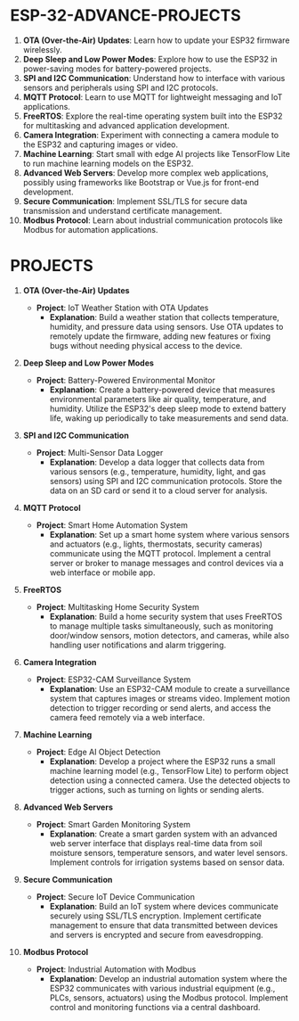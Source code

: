 # ESP-32-ADVANCE-PROJECTS

1. **OTA (Over-the-Air) Updates**: Learn how to update your ESP32 firmware wirelessly.
2. **Deep Sleep and Low Power Modes**: Explore how to use the ESP32 in power-saving modes for battery-powered projects.
3. **SPI and I2C Communication**: Understand how to interface with various sensors and peripherals using SPI and I2C protocols.
4. **MQTT Protocol**: Learn to use MQTT for lightweight messaging and IoT applications.
5. **FreeRTOS**: Explore the real-time operating system built into the ESP32 for multitasking and advanced application development.
6. **Camera Integration**: Experiment with connecting a camera module to the ESP32 and capturing images or video.
7. **Machine Learning**: Start small with edge AI projects like TensorFlow Lite to run machine learning models on the ESP32.
8. **Advanced Web Servers**: Develop more complex web applications, possibly using frameworks like Bootstrap or Vue.js for front-end development.
9. **Secure Communication**: Implement SSL/TLS for secure data transmission and understand certificate management.
10. **Modbus Protocol**: Learn about industrial communication protocols like Modbus for automation applications.

# PROJECTS 

1. **OTA (Over-the-Air) Updates**
   - **Project**: IoT Weather Station with OTA Updates
     - **Explanation**: Build a weather station that collects temperature, humidity, and pressure data using sensors. Use OTA updates to remotely update the firmware, adding new features or fixing bugs without needing physical access to the device.

2. **Deep Sleep and Low Power Modes**
   - **Project**: Battery-Powered Environmental Monitor
     - **Explanation**: Create a battery-powered device that measures environmental parameters like air quality, temperature, and humidity. Utilize the ESP32's deep sleep mode to extend battery life, waking up periodically to take measurements and send data.

3. **SPI and I2C Communication**
   - **Project**: Multi-Sensor Data Logger
     - **Explanation**: Develop a data logger that collects data from various sensors (e.g., temperature, humidity, light, and gas sensors) using SPI and I2C communication protocols. Store the data on an SD card or send it to a cloud server for analysis.

4. **MQTT Protocol**
   - **Project**: Smart Home Automation System
     - **Explanation**: Set up a smart home system where various sensors and actuators (e.g., lights, thermostats, security cameras) communicate using the MQTT protocol. Implement a central server or broker to manage messages and control devices via a web interface or mobile app.

5. **FreeRTOS**
   - **Project**: Multitasking Home Security System
     - **Explanation**: Build a home security system that uses FreeRTOS to manage multiple tasks simultaneously, such as monitoring door/window sensors, motion detectors, and cameras, while also handling user notifications and alarm triggering.

6. **Camera Integration**
   - **Project**: ESP32-CAM Surveillance System
     - **Explanation**: Use an ESP32-CAM module to create a surveillance system that captures images or streams video. Implement motion detection to trigger recording or send alerts, and access the camera feed remotely via a web interface.

7. **Machine Learning**
   - **Project**: Edge AI Object Detection
     - **Explanation**: Develop a project where the ESP32 runs a small machine learning model (e.g., TensorFlow Lite) to perform object detection using a connected camera. Use the detected objects to trigger actions, such as turning on lights or sending alerts.

8. **Advanced Web Servers**
   - **Project**: Smart Garden Monitoring System
     - **Explanation**: Create a smart garden system with an advanced web server interface that displays real-time data from soil moisture sensors, temperature sensors, and water level sensors. Implement controls for irrigation systems based on sensor data.

9. **Secure Communication**
   - **Project**: Secure IoT Device Communication
     - **Explanation**: Build an IoT system where devices communicate securely using SSL/TLS encryption. Implement certificate management to ensure that data transmitted between devices and servers is encrypted and secure from eavesdropping.

10. **Modbus Protocol**
    - **Project**: Industrial Automation with Modbus
      - **Explanation**: Develop an industrial automation system where the ESP32 communicates with various industrial equipment (e.g., PLCs, sensors, actuators) using the Modbus protocol. Implement control and monitoring functions via a central dashboard.
